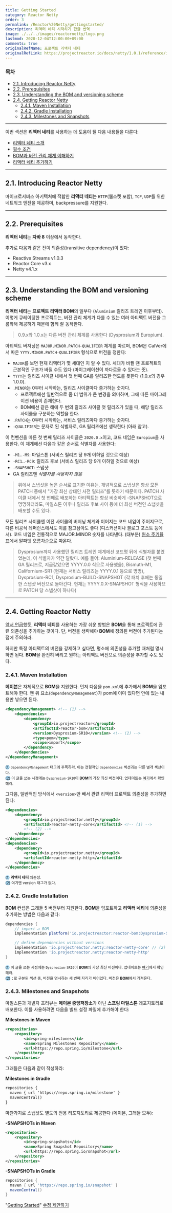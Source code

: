 ```yaml
---
title: Getting Started
category: Reactor Netty
order: 3
permalink: /Reactor%20Netty/gettingstarted/
description: 리액터 네티 시작하기 한글 번역
image: ./../../images/reactornetty/logo.png
lastmod: 2020-12-04T12:00:00+09:00
comments: true
originalRefName: 프로젝트 리액터 네티
originalRefLink: https://projectreactor.io/docs/netty/1.0.1/reference/index.html#getting-started
---
```


### 목차

- [2.1. Introducing Reactor Netty](#21-introducing-reactor-netty)
- [2.2. Prerequisites](#22-prerequisites)
- [2.3. Understanding the BOM and versioning scheme](#23-understanding-the-bom-and-versioning-scheme)
- [2.4. Getting Reactor Netty](#24-getting-reactor-netty)
  + [2.4.1. Maven Installation](#241-maven-installation)
  + [2.4.2. Gradle Installation](#242-gradle-installation)
  + [2.4.3. Milestones and Snapshots](#243-milestones-and-snapshots)

---

이번 섹션은 **리액터 네티**를 사용하는 데 도움이 될 다음 내용들을 다룬다:

- [리액터 네티 소개](#21-introducing-reactor-netty)
- [필수 조건](#22-prerequisites)
- [BOM과 버전 관리 체계 이해하기](#23-understanding-the-bom-and-versioning-scheme)
- [리액터 네티 추가하기](#24-getting-reactor-netty)

---

## 2.1. Introducing Reactor Netty

마이크로서비스 아키텍처에 적합한 **리액터 네티**는 `HTTP`(웹소켓 포함), `TCP`, `UDP`를 위한 네트워크 엔진을 제공하며, backpressure를 지원한다.

---

## 2.2. Prerequisites

**리액터 네티**는 **자바 8** 이상에서 동작한다.

추가로 다음과 같은 전이 의존성(transitive dependency)이 있다:

- Reactive Streams v1.0.3
- Reactor Core v3.x
- Netty v4.1.x

---

## 2.3. Understanding the BOM and versioning scheme

**리액터 네티**는 **프로젝트 리액터 BOM**의 일부다 (`Aluminium` 릴리즈 트레인 이후부터). 이렇게 큐레이팅한 프로젝트는, 버전 관리 체계가 다를 수 있는 여러 아티팩트 버전을 그룹화해 제공하기 때문에 함께 잘 동작한다.

> 0.9.x와 1.0.x는 다른 버전 관리 체계를 사용한다 (Dysprosium과 Europium).

아티팩트 버저닝은 `MAJOR.MINOR.PATCH-QUALIFIER` 체계를 따르며, BOM은 CalVer에서 따온 `YYYY.MINOR.PATCH-QUALIFIER` 형식으로 버전을 정한다:

- `MAJOR`를 보면 현재 리액터가 몇 세대인 지 알 수 있다. 세대가 바뀔 땐 프로젝트의 근본적인 구조가 바뀔 수도 있다 (마이그레이션이 까다로울 수 있다는 뜻).
- `YYYY`는 릴리즈 사이클 내에서 첫 번째 GA를 릴리즈한 연도를 뜻한다 (1.0.x의 경우 1.0.0).
- `.MINOR`는 0부터 시작하는, 릴리즈 사이클마다 증가하는 숫자다.
  - 프로젝트에선 일반적으로 좀 더 범위가 큰 변경을 의미하며, 그에 따른 마이그레이션 비용이 존재한다.
  - BOM에선 같은 해에 두 번의 릴리즈 사이클 첫 릴리즈가 있을 때, 해당 릴리즈 사이클을 구분하는 역할을 한다.
- `.PATCH`는 0부터 시작하는, 서비스 릴리즈마다 증가하는 숫자다.
- `-QUALIFIER`는 문자로 된 식별자로, GA 릴리즈에선 생략한다 (아래 참고).

이 컨벤션을 따른 첫 번째 릴리즈 사이클은 `2020.0.x`이고, 코드 네임은 `Europium`을 사용한다. 이 체계에선 다음과 같은 순서로 식별자를 사용한다:

- `-M1`..`-M9`: 마일스톤 (서비스 릴리즈 당 9개 이하일 것으로 예상)
- `-RC1`..`-RC9`: 릴리즈 후보 (서비스 릴리즈 당 9개 이하일 것으로 예상)
- `-SNAPSHOT`: 스냅샷
- GA 릴리즈엔 *식별자를 사용하지 않음*

> 위에서 스냅샷을 높은 순서로 표기한 이유는, 개념적으로 스냅샷은 항상 모든 PATCH 중에서 "가장 최신 상태인 사전 릴리즈"를 뜻하기 때문이다. PATCH 사이클 내에서 첫 번째로 배포하는 아티팩트는 항상 비슷하게 -SNAPSHOT으로 명명하더라도, 마일스톤 이후나 릴리즈 후보 사이 등에 더 최신 버전인 스냅샷을 배포할 수도 있다.

모든 릴리즈 사이클엔 이전 사이클의 버저닝 체계와 이어지는 코드 네임이 주어지므로, 다른 비공식 레퍼런스에서도 이를 참고삼아도 좋다 (디스커션이나 블로그 포스트 등에서). 코드 네임은 전통적으로 MAJOR.MINOR 숫자를 나타낸다. (대부분) [원소 주기율표](https://en.wikipedia.org/wiki/Periodic_table#Overview)에서 알파벳 오름차순으로 따온다.

> Dysprosium까지 사용했던 릴리즈 트레인 체계에선 코드명 뒤에 식별자를 붙였었는데, 이 식별자가 약간 달랐다. 예를 들어: Aluminium-RELEASE (첫 번째 GA 릴리즈로, 지금같았으면 YYYY.0.0 식으로 사용했을), Bismuth-M1, Californium-SR1 (현재는 서비스 릴리즈는 YYYY.0.1 등으로 명명), Dysprosium-RC1, Dysprosium-BUILD-SNAPSHOT (각 패치 후에는 동일한 스냅샷 버전으로 돌아간다. 현재는 YYYY.0.X-SNAPSHOT 형식을 사용하므로 PATCH 당 스냅샷이 하나다)

---

## 2.4. Getting Reactor Netty

[앞서 언급](#23-understanding-the-bom-and-versioning-scheme)했듯, **리액터 네티**를 사용하는 가장 쉬운 방법은 **BOM**을 통해 프로젝트에 관련 의존성을 추가하는 것이다. 단, 버전을 생략해야 **BOM**에 정의된 버전이 추가된다는 점에 주의하라.

하지만 특정 아티팩트의 버전을 강제하고 싶다면, 평소에 의존성을 추가할 때처럼 명시하면 된다. **BOM**을 완전히 버리고 원하는 아티팩트 버전으로 의존성을 추가할 수도 있다.

### 2.4.1. Maven Installation

**메이븐**은 자체적으로 **BOM**을 지원한다. 먼저 다음을 `pom.xml`에 추가해서 **BOM**을 임포트해야 한다. 맨 위 요소(`dependencyManagement`)가 pom에 이미 있다면 안에 있는 내용만 넣으면 된다.

```xml
<dependencyManagement> <!-- (1) -->
    <dependencies>
        <dependency>
            <groupId>io.projectreactor</groupId>
            <artifactId>reactor-bom</artifactId>
            <version>Dysprosium-SR10</version> <!-- (2) -->
            <type>pom</type>
            <scope>import</scope>
        </dependency>
    </dependencies>
</dependencyManagement>
```
<small><span style="background-color: #a9dcfc; border-radius: 50px;">(1)</span> `dependencyManagement` 태그에 주목하라. 이는 전형적인 `dependencies` 섹션과는 다른 별개 섹션이다.</small><br>
<small><span style="background-color: #a9dcfc; border-radius: 50px;">(2)</span> 이 글을 쓰는 시점에는 `Dysprosium-SR10`이 **BOM**의 가장 최신 버전이다. 업데이트는 [여기](https://github.com/reactor/reactor/releases)에서 확인해라.</small>

그다음, 일반적인 방식에서 `<version>`만 빼서 관련 리액터 프로젝트 의존성을 추가하면 된다:

```xml
<dependencies>
    <dependency>
        <groupId>io.projectreactor.netty</groupId>
        <artifactId>reactor-netty-core</artifactId> <!-- (1) -->
        <!-- (2) -->
    </dependency>
</dependencies>
<dependencies>
    <dependency>
        <groupId>io.projectreactor.netty</groupId>
        <artifactId>reactor-netty-http</artifactId>
    </dependency>
</dependencies>
```
<small><span style="background-color: #a9dcfc; border-radius: 50px;">(1)</span> **리액터 네티** 의존성.</small><br>
<small><span style="background-color: #a9dcfc; border-radius: 50px;">(2)</span> 여기엔 version 태그가 없다.</small>

### 2.4.2. Gradle Installation

**BOM** 컨셉은 그래들 5 버전부터 지원한다. **BOM**을 임포트하고 **리액터 네티**에 의존성을 추가하는 방법은 다음과 같다:

```groovy
dependencies {
    // import a BOM
    implementation platform('io.projectreactor:reactor-bom:Dysprosium-SR10') // (1)

    // define dependencies without versions
    implementation 'io.projectreactor.netty:reactor-netty-core' // (2)
    implementation 'io.projectreactor.netty:reactor-netty-http'
}
```
<small><span style="background-color: #a9dcfc; border-radius: 50px;">(1)</span> 이 글을 쓰는 시점에는 `Dysprosium-SR10`이 **BOM**의 가장 최신 버전이다. 업데이트는 [여기](https://github.com/reactor/reactor/releases)에서 확인해라.</small><br>
<small><span style="background-color: #a9dcfc; border-radius: 50px;">(2)</span> </small>`:`<small>로 구분된 섹션 중, 버전을 명시하는 세 번째 자리가 비어있다. 버전은 **BOM**에서 가져온다.</small>

### 2.4.3. Milestones and Snapshots

마일스톤과 개발자 프리뷰는 **메이븐 중앙저장소**가 아닌 **스프링 마일스톤** 레포지토리로 배포한다. 이를 사용하려면 다음을 빌드 설정 파일에 추가해야 한다:

**Milestones in Maven**

```xml
<repositories>
	<repository>
		<id>spring-milestones</id>
		<name>Spring Milestones Repository</name>
		<url>https://repo.spring.io/milestone</url>
	</repository>
</repositories>
```

그래들은 다음과 같이 작성하라:

**Milestones in Gradle**

```xml
repositories {
  maven { url 'https://repo.spring.io/milestone' }
  mavenCentral()
}
```

마찬가지로 스냅샷도 별도의 전용 리포지토리로 제공한다 (메이븐, 그래들 모두):

**-SNAPSHOTs in Maven**

```xml
<repositories>
	<repository>
		<id>spring-snapshots</id>
		<name>Spring Snapshot Repository</name>
		<url>https://repo.spring.io/snapshot</url>
	</repository>
</repositories>
```

**-SNAPSHOTs in Gradle**

```groovy
repositories {
  maven { url 'https://repo.spring.io/snapshot' }
  mavenCentral()
}
```

"[Getting Started](https://projectreactor.io/docs/netty/1.0.1/reference/index.html#getting-started)" [수정 제안하기](https://github.com/reactor/reactor-netty/edit/master/docs/asciidoc/getting-started.adoc)